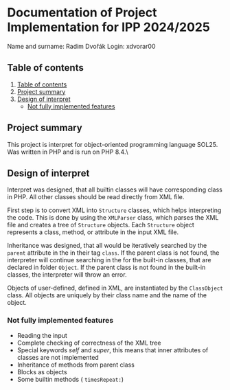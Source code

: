 # Documentation of Project Implementation for IPP 2024/2025
Name and surname: Radim Dvořák
Login: xdvorar00

## Table of contents

1. [Table of contents](#table-of-contents)
2. [Project summary](#project-summary)
3. [Design of interpret](#design-of-interpret)
    - [Not fully implemented features](#not-fully-implemented-features)

## Project summary

This project is interpret for object-oriented programming language SOL25. Was written in PHP and is run on PHP 8.4.\


## Design of interpret

Interpret was designed, that all builtin classes will have corresponding class in PHP. All other classes should be read directly from XML file. 

First step is to convert XML into `Structure` classes, which helps interpreting the code.
This is done by using the `XMLParser` class, which parses the XML file and creates a tree of `Structure` objects. Each `Structure` object represents a class, method, or attribute in the input XML file. 

Inheritance was designed, that all would be iteratively searched by the `parent` attribute in the in their tag `class`. If the parent class is not found, the interpreter will continue searching in the for the built-in classes, that are declared in folder `Object`. If the parent class is not found in the built-in classes, the interpreter will throw an error.


Objects of user-defined, defined in XML, are instantiated by the `ClassObject` class. All objects are uniquely by their class name and the name of the object. 

### Not fully implemented features

- Reading the input
- Complete checking of correctness of the XML tree
- Special keywords *self* and *super*, this means that inner attributes of classes are not implemented
- Inheritance of methods from parent class
- Blocks as objects
- Some builtin methods ( `timesRepeat:`)
